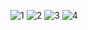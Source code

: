 ![1](https://user-images.githubusercontent.com/101867596/163217836-b8f28386-df83-4e76-a3d4-8f3922c7b371.PNG)
![2](https://user-images.githubusercontent.com/101867596/163217894-b9931aa9-bd57-470d-83f5-1a0571678347.PNG)
![3](https://user-images.githubusercontent.com/101867596/163217931-fc6ea474-165d-40fe-a821-3124ce19d78b.PNG)
![4](https://user-images.githubusercontent.com/101867596/163217966-0f272003-2b61-4adc-b346-552473d9a106.PNG)

